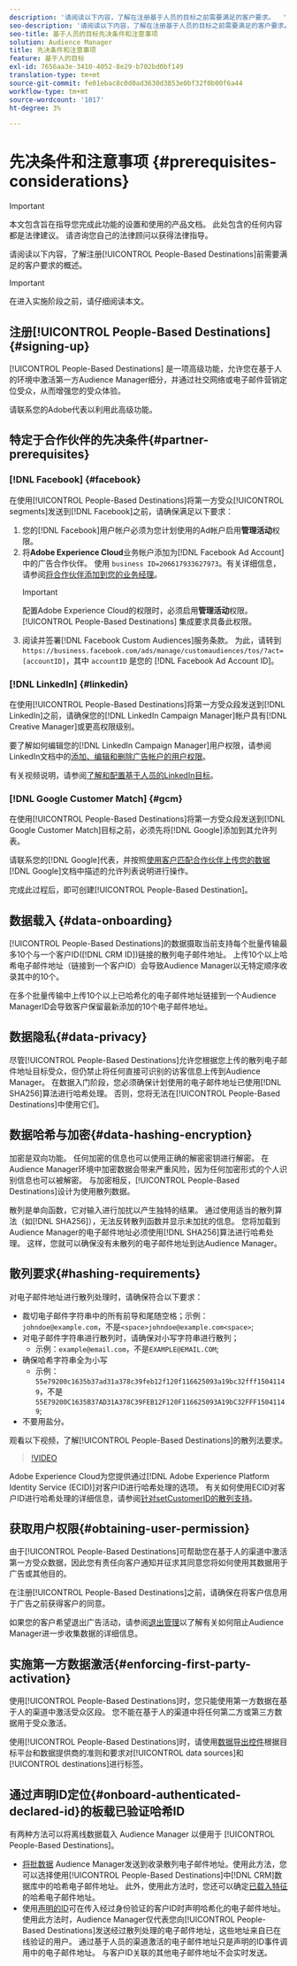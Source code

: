 ```yaml
---
description: '请阅读以下内容，了解在注册基于人员的目标之前需要满足的客户要求。  '
seo-description: '请阅读以下内容，了解在注册基于人员的目标之前需要满足的客户要求。  '
seo-title: 基于人员的目标先决条件和注意事项
solution: Audience Manager
title: 先决条件和注意事项
feature: 基于人的目标
exl-id: 7656aa3e-3410-4052-8e29-b702bd0bf149
translation-type: tm+mt
source-git-commit: fe01ebac8c0d0ad3630d3853e0bf32f0b00f6a44
workflow-type: tm+mt
source-wordcount: '1017'
ht-degree: 3%

---
```


# 先决条件和注意事项 {#prerequisites-considerations}

>[!IMPORTANT]
>本文包含旨在指导您完成此功能的设置和使用的产品文档。 此处包含的任何内容都是法律建议。 请咨询您自己的法律顾问以获得法律指导。

请阅读以下内容，了解注册[!UICONTROL People-Based Destinations]前需要满足的客户要求的概述。

>[!IMPORTANT]
> 在进入实施阶段之前，请仔细阅读本文。

## 注册[!UICONTROL People-Based Destinations] {#signing-up}

[!UICONTROL People-Based Destinations] 是一项高级功能，允许您在基于人的环境中激活第一方Audience Manager细分，并通过社交网络或电子邮件营销定位受众，从而增强您的受众体验。

请联系您的Adobe代表以利用此高级功能。

## 特定于合作伙伴的先决条件{#partner-prerequisites}

### [!DNL Facebook] {#facebook}

在使用[!UICONTROL People-Based Destinations]将第一方受众[!UICONTROL segments]发送到[!DNL Facebook]之前，请确保满足以下要求：

1. 您的[!DNL Facebook]用户帐户必须为您计划使用的Ad帐户启用&#x200B;**管理活动**&#x200B;权限。
2. 将&#x200B;**Adobe Experience Cloud**&#x200B;业务帐户添加为[!DNL Facebook Ad Account]中的广告合作伙伴。 使用 `business ID=206617933627973`。有关详细信息，请参阅[将合作伙伴添加到您的业务经理](https://www.facebook.com/business/help/1717412048538897)。
   >[!IMPORTANT]
   > 配置Adobe Experience Cloud的权限时，必须启用&#x200B;**管理活动**&#x200B;权限。 [!UICONTROL People-Based Destinations] 集成要求具备此权限。
3. 阅读并签署[!DNL Facebook Custom Audiences]服务条款。 为此，请转到 `https://business.facebook.com/ads/manage/customaudiences/tos/?act=[accountID]`，其中 `accountID` 是您的 [!DNL Facebook Ad Account ID]。

### [!DNL LinkedIn] {#linkedin}

在使用[!UICONTROL People-Based Destinations]将第一方受众段发送到[!DNL LinkedIn]之前，请确保您的[!DNL LinkedIn Campaign Manager]帐户具有[!DNL Creative Manager]或更高权限级别。

要了解如何编辑您的[!DNL LinkedIn Campaign Manager]用户权限，请参阅LinkedIn文档中的[添加、编辑和删除广告帐户的用户权限](https://www.linkedin.com/help/lms/answer/5753)。

有关视频说明，请参阅[了解和配置基于人员的LinkedIn目标](https://docs.adobe.com/content/help/en/audience-manager-learn/tutorials/data-activation/people-based-destinations/understanding-and-configuring-the-linkedin-pbd.html)。

### [!DNL Google Customer Match] {#gcm}

在使用[!UICONTROL People-Based Destinations]将第一方受众段发送到[!DNL Google Customer Match]目标之前，必须先将[!DNL Google]添加到其允许列表。

请联系您的[!DNL Google]代表，并按照[使用客户匹配合作伙伴上传您的数据](https://support.google.com/google-ads/answer/7361372?hl=en&amp;ref_topic=6296507) [!DNL Google]文档中描述的允许列表说明进行操作。

完成此过程后，即可创建[!UICONTROL People-Based Destination]。

## 数据载入 {#data-onboarding}

[!UICONTROL People-Based Destinations]的数据摄取当前支持每个批量传输最多10个与一个客户ID([!DNL CRM ID])链接的散列电子邮件地址。 上传10个以上哈希电子邮件地址（链接到一个客户ID）会导致Audience Manager以无特定顺序收录其中的10个。

在多个批量传输中上传10个以上已哈希化的电子邮件地址链接到一个Audience ManagerID会导致客户保留最新添加的10个电子邮件地址。

## 数据隐私{#data-privacy}

尽管[!UICONTROL People-Based Destinations]允许您根据您上传的散列电子邮件地址目标受众，但仍禁止将任何直接可识别的访客信息上传到Audience Manager。 在数据入门阶段，您必须确保计划使用的电子邮件地址已使用[!DNL SHA256]算法进行哈希处理。 否则，您将无法在[!UICONTROL People-Based Destinations]中使用它们。

## 数据哈希与加密{#data-hashing-encryption}

加密是双向功能。 任何加密的信息也可以使用正确的解密密钥进行解密。 在Audience Manager环境中加密数据会带来严重风险，因为任何加密形式的个人识别信息也可以被解密。 与加密相反，[!UICONTROL People-Based Destinations]设计为使用散列数据。

散列是单向函数，它对输入进行加扰以产生独特的结果。 通过使用适当的散列算法（如[!DNL SHA256]），无法反转散列函数并显示未加扰的信息。 您将加载到Audience Manager的电子邮件地址必须使用[!DNL SHA256]算法进行哈希处理。 这样，您就可以确保没有未散列的电子邮件地址到达Audience Manager。

## 散列要求{#hashing-requirements}

对电子邮件地址进行散列处理时，请确保符合以下要求：

* 裁切电子邮件字符串中的所有前导和尾随空格；示例：`johndoe@example.com`，不是`<space>johndoe@example.com<space>`;
* 对电子邮件字符串进行散列时，请确保对小写字符串进行散列；
   * 示例：`example@email.com`，不是`EXAMPLE@EMAIL.COM`;
* 确保哈希字符串全为小写
   * 示例：`55e79200c1635b37ad31a378c39feb12f120f116625093a19bc32fff15041149`，不是`55E79200C1635B37AD31A378C39FEB12F120F116625093A19bC32FFF15041149`;
* 不要用盐分。

观看以下视频，了解[!UICONTROL People-Based Destinations]的散列法要求。

>[!VIDEO](https://video.tv.adobe.com/v/29003/)

Adobe Experience Cloud为您提供通过[!DNL Adobe Experience Platform Identity Service (ECID)]对客户ID进行哈希处理的选项。 有关如何使用ECID对客户ID进行哈希处理的详细信息，请参阅[针对setCustomerID的散列支持](https://docs.adobe.com/content/help/en/id-service/using/reference/hashing-support.html)。

## 获取用户权限{#obtaining-user-permission}

由于[!UICONTROL People-Based Destinations]可帮助您在基于人的渠道中激活第一方受众数据，因此您有责任向客户通知并征求其同意您将如何使用其数据用于广告或其他目的。

在注册[!UICONTROL People-Based Destinations]之前，请确保在将客户信息用于广告之前获得客户的同意。

如果您的客户希望退出广告活动，请参阅[退出管理](../../overview/data-security-and-privacy/data-privacy-requests.md)以了解有关如何阻止Audience Manager进一步收集数据的详细信息。

## 实施第一方数据激活{#enforcing-first-party-activation}

使用[!UICONTROL People-Based Destinations]时，您只能使用第一方数据在基于人的渠道中激活受众区段。 您不能在基于人的渠道中将任何第二方或第三方数据用于受众激活。

使用[!UICONTROL People-Based Destinations]时，请使用[数据导出控件](../data-export-controls.md)根据目标平台和数据提供商的准则和要求对[!UICONTROL data sources]和[!UICONTROL destinations]进行标签。

## 通过声明ID定位{#onboard-authenticated-declared-id}的板载已验证哈希ID

有两种方法可以将离线数据载入 Audience Manager 以便用于 [!UICONTROL People-Based Destinations]。

* [将批数据](../../integration/sending-audience-data/batch-data-transfer-explained/batch-data-transfer-overview.md) Audience Manager发送到收录散列电子邮件地址。使用此方法，您可以选择使用[!UICONTROL People-Based Destinations]中[!DNL CRM]数据库中的哈希电子邮件地址。 此外，使用此方法时，您还可以确定[已载入特征](../traits/trait-and-segment-qualification-reference.md)的哈希电子邮件地址。
* 使用[声明的ID](../declared-ids.md)可在传入经过身份验证的客户ID时声明哈希化的电子邮件地址。 使用此方法时，Audience Manager仅代表您向[!UICONTROL People-Based Destinations]发送经过散列处理的电子邮件地址，这些地址来自已在线验证的用户。 通过基于人员的渠道激活的电子邮件地址只是声明的ID事件调用中的电子邮件地址。 与客户ID关联的其他电子邮件地址不会实时发送。

